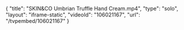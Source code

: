 {
    "title": "SKIN&amp;CO Umbrian Truffle Hand Cream.mp4",
    "type": "solo",
    "layout": "iframe-static",
    "videoId": "106021167",
    "url": "\/tvpembed\/106021167"
}